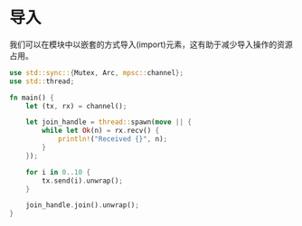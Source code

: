 # 导入

我们可以在模块中以嵌套的方式导入(import)元素，这有助于减少导入操作的资源占用。

```rust
use std::sync::{Mutex, Arc, mpsc::channel};
use std::thread;

fn main() {
    let (tx, rx) = channel();

    let join_handle = thread::spawn(move || {
        while let Ok(n) = rx.recv() {
            println!("Received {}", n);
        }
    });

    for i in 0..10 {
        tx.send(i).unwrap();
    }

    join_handle.join().unwrap();
}
```
